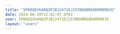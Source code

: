 ```yaml
---
title: "SP08GEVG48Q3PJB12471EJ25TB0HBRE8D6M89NJQ"
date: 2024-06-20T22:42:07.976Z
user: SP08GEVG48Q3PJB12471EJ25TB0HBRE8D6M89NJQ
layout: "users"
---
```

    